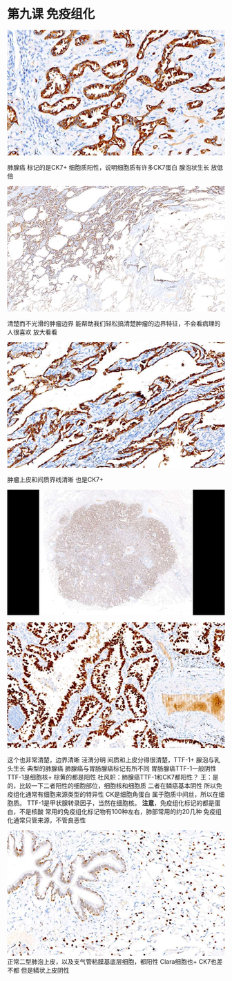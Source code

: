# 第九课 免疫组化

![](./_image/779816574704914326.jpg)

肺腺癌
标记的是CK7+
细胞质阳性，说明细胞质有许多CK7蛋白
腺泡状生长
放低倍

![](./_image/121150797121142588.jpg)

清楚而不光滑的肿瘤边界
能帮助我们轻松搞清楚肿瘤的边界特征，不会看病理的人很喜欢
放大看看

![](./_image/192927467522633309.jpg)

肿瘤上皮和间质界线清晰
也是CK7+

![](./_image/130592666972203418.jpg)


![](./_image/66147596892602765.jpg)

这个也非常清楚，边界清晰
泾渭分明
间质和上皮分得很清楚，TTF-1+
腺泡与乳头生长
典型的肺腺癌
肺腺癌与胃肠腺癌标记有所不同
胃肠腺癌TTF-1一般阴性
TTF-1是细胞核+
棕黄的都是阳性
杜风帜：肺腺癌TTF-1和CK7都阳性？
王：是的，比较一下二者阳性的细胞部位，细胞核和细胞质
二者在鳞癌基本阴性
所以免疫组化通常有细胞来源类型的特异性
CK是细胞角蛋白
属于胞质中间丝，所以在细胞质。
TTF-1是甲状腺转录因子，当然在细胞核。
**注意**，免疫组化标记的都是蛋白，不是核酸
常用的免疫组化标记物有100种左右，肺部常用的约20几种
免疫组化通常只管来源，不管良恶性

![](./_image/27997738227166435.jpg)
正常二型肺泡上皮，以及支气管粘膜基底层细胞，都阳性
Clara细胞也+
CK7也差不都
但是鳞状上皮阴性